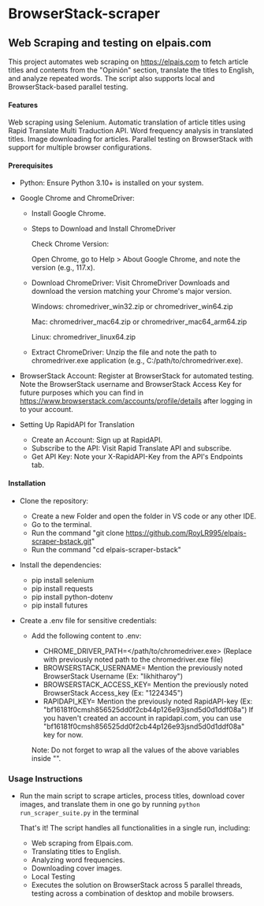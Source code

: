 # BrowserStack-scraper
## Web Scraping and testing on elpais.com

This project automates web scraping on https://elpais.com to fetch article titles and contents from the "Opinión" section, translate the titles to English, and analyze repeated words. The script also supports local and BrowserStack-based parallel testing.

#### Features
Web scraping using Selenium.
Automatic translation of article titles using Rapid Translate Multi Traduction API.
Word frequency analysis in translated titles.
Image downloading for articles.
Parallel testing on BrowserStack with support for multiple browser configurations.

#### Prerequisites
* Python:
  Ensure Python 3.10+ is installed on your system.
* Google Chrome and ChromeDriver:
  * Install Google Chrome.
  * Steps to Download and Install ChromeDriver

    Check Chrome Version:

    Open Chrome, go to Help > About Google Chrome, and note the version (e.g., 117.x).
  * Download ChromeDriver:
    Visit ChromeDriver Downloads and download the version matching your Chrome's major version.

    Windows: chromedriver_win32.zip or chromedriver_win64.zip

    Mac: chromedriver_mac64.zip or chromedriver_mac64_arm64.zip

    Linux: chromedriver_linux64.zip
  * Extract ChromeDriver:
    Unzip the file and note the path to chromedriver.exe application (e.g., C:/path/to/chromedriver.exe).

* BrowserStack Account: Register at BrowserStack for automated testing.
  Note the BrowserStack username and BrowserStack Access Key for future purposes which you can find in https://www.browserstack.com/accounts/profile/details after logging in to your account.

* Setting Up RapidAPI for Translation
  * Create an Account: Sign up at RapidAPI.
  * Subscribe to the API: Visit Rapid Translate API and subscribe.
  * Get API Key: Note your X-RapidAPI-Key from the API's Endpoints tab.


#### Installation

* Clone the repository:
  * Create a new Folder and open the folder in VS code or any other IDE.
  * Go to the terminal.   
  * Run the command "git clone https://github.com/RoyLR995/elpais-scraper-bstack.git"
  * Run the command "cd elpais-scraper-bstack"

* Install the dependencies:
  * pip install selenium
  * pip install requests
  * pip install python-dotenv
  * pip install futures
    
* Create a .env file for sensitive credentials:
  * Add the following content to .env:
    * CHROME_DRIVER_PATH=</path/to/chromedriver.exe> (Replace with previously noted path to the chromedriver.exe file)
    * BROWSERSTACK_USERNAME= Mention the previously noted BrowserStack Username (Ex: "likhitharoy")
    * BROWSERSTACK_ACCESS_KEY= Mention the previously noted BrowserStack Access_key (Ex: "1224345")
    * RAPIDAPI_KEY= Mention the previously noted RapidAPI-key (Ex: "bf16181f0cmsh856525dd0f2cb44p126e93jsnd5d0d1ddf08a")
      If you haven't created an account in rapidapi.com, you can use "bf16181f0cmsh856525dd0f2cb44p126e93jsnd5d0d1ddf08a" key for now.

    Note: Do not forget to wrap all the values of the above variables inside "".

### Usage Instructions
* Run the main script to scrape articles, process titles, download cover images, and translate them in one go by running ```python run_scraper_suite.py``` in the terminal

  That's it! The script handles all functionalities in a single run, including:

  * Web scraping from Elpais.com.
  * Translating titles to English.
  * Analyzing word frequencies.
  * Downloading cover images.
  * Local Testing
  * Executes the solution on BrowserStack across 5 parallel threads, testing across a combination of desktop and mobile browsers.
